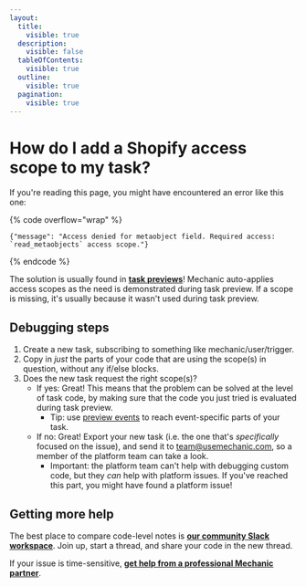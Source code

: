 ```yaml
---
layout:
  title:
    visible: true
  description:
    visible: false
  tableOfContents:
    visible: true
  outline:
    visible: true
  pagination:
    visible: true
---
```


# How do I add a Shopify access scope to my task?

If you're reading this page, you might have encountered an error like this one:

{% code overflow="wrap" %}
```
{"message": "Access denied for metaobject field. Required access: `read_metaobjects` access scope."}
```
{% endcode %}

The solution is usually found in [**task previews**](../core/tasks/previews/)! Mechanic auto-applies access scopes as the need is demonstrated during task preview. If a scope is missing, it's usually because it wasn't used during task preview.

## Debugging steps

1. Create a new task, subscribing to something like mechanic/user/trigger.
2. Copy in _just_ the parts of your code that are using the scope(s) in question, without any if/else blocks.
3. Does the new task request the right scope(s)?
   * If yes: Great! This means that the problem can be solved at the level of task code, by making sure that the code you just tried is evaluated during task preview.
     * Tip: use [preview events](../core/tasks/previews/events.md) to reach event-specific parts of your task.
   * If no: Great! Export your new task (i.e. the one that's _specifically_ focused on the issue), and send it to team@usemechanic.com, so a member of the platform team can take a look.
     * Important: the platform team can't help with debugging custom code, but they _can_ help with platform issues. If you've reached this part, you might have found a platform issue!

## Getting more help

The best place to compare code-level notes is [**our community Slack workspace**](../resources/slack.md). Join up, start a thread, and share your code in the new thread.

If your issue is time-sensitive, [**get help from a professional Mechanic partner**](https://partners.mechanic.dev/).
